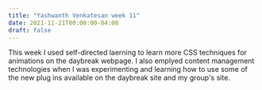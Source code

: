 ```yaml
---
title: "Yashwanth Venkatesan week 11"
date: 2021-11-21T00:00:00-04:00
draft: false
---
```


This week I used self-directed laerning to learn more CSS techniques for animations on the daybreak webpage. I also emplyed content management technologies when I was 
experimenting and learning how to use some of the new plug ins available on the daybreak site and my group's site. 
